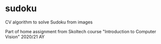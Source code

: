# sudoku
CV algorithm to solve Sudoku from images


Part of home assignment from Skoltech course "Introduction to Computer Vision" 2020/21 AY
